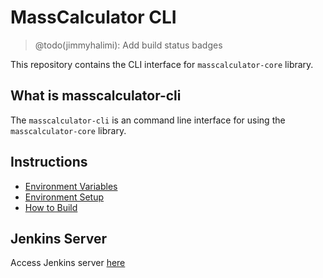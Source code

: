 # MassCalculator CLI

> @todo(jimmyhalimi): Add build status badges

This repository contains the CLI interface for `masscalculator-core` library.

## What is masscalculator-cli

The `masscalculator-cli` is an command line interface for using the `masscalculator-core` library.

## Instructions

- [Environment Variables](docs/ENVIRONMENT.md)
- [Environment Setup](docs/SETUP.md)
- [How to Build](docs/BUILD.md)

## Jenkins Server

Access Jenkins server [here](https://jenkins.mergimhalimi.com/job/masscalculator-cli/)
